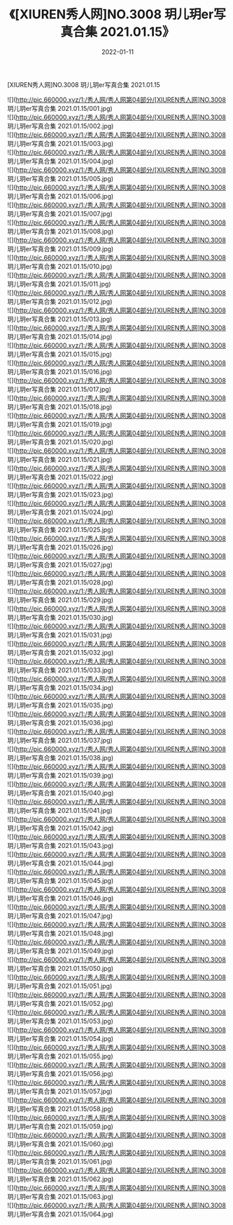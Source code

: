 ﻿---
layout: post
title:  《[XIUREN秀人网]NO.3008 玥儿玥er写真合集 2021.01.15》
date:   2022-01-11
img: http://pic.660000.xyz/1:/秀人网/秀人网第04部分/[XIUREN秀人网]NO.3008 玥儿玥er写真合集 2021.01.15/000.jpg
categories: [美女, 清纯, 唯美]
---

[XIUREN秀人网]NO.3008 玥儿玥er写真合集 2021.01.15

 ![](http://pic.660000.xyz/1:/秀人网/秀人网第04部分/[XIUREN秀人网]NO.3008 玥儿玥er写真合集 2021.01.15/001.jpg) <br>![](http://pic.660000.xyz/1:/秀人网/秀人网第04部分/[XIUREN秀人网]NO.3008 玥儿玥er写真合集 2021.01.15/002.jpg) <br>![](http://pic.660000.xyz/1:/秀人网/秀人网第04部分/[XIUREN秀人网]NO.3008 玥儿玥er写真合集 2021.01.15/003.jpg) <br>![](http://pic.660000.xyz/1:/秀人网/秀人网第04部分/[XIUREN秀人网]NO.3008 玥儿玥er写真合集 2021.01.15/004.jpg) <br>![](http://pic.660000.xyz/1:/秀人网/秀人网第04部分/[XIUREN秀人网]NO.3008 玥儿玥er写真合集 2021.01.15/005.jpg) <br>![](http://pic.660000.xyz/1:/秀人网/秀人网第04部分/[XIUREN秀人网]NO.3008 玥儿玥er写真合集 2021.01.15/006.jpg) <br>![](http://pic.660000.xyz/1:/秀人网/秀人网第04部分/[XIUREN秀人网]NO.3008 玥儿玥er写真合集 2021.01.15/007.jpg) <br>![](http://pic.660000.xyz/1:/秀人网/秀人网第04部分/[XIUREN秀人网]NO.3008 玥儿玥er写真合集 2021.01.15/008.jpg) <br>![](http://pic.660000.xyz/1:/秀人网/秀人网第04部分/[XIUREN秀人网]NO.3008 玥儿玥er写真合集 2021.01.15/009.jpg) <br>![](http://pic.660000.xyz/1:/秀人网/秀人网第04部分/[XIUREN秀人网]NO.3008 玥儿玥er写真合集 2021.01.15/010.jpg) <br>![](http://pic.660000.xyz/1:/秀人网/秀人网第04部分/[XIUREN秀人网]NO.3008 玥儿玥er写真合集 2021.01.15/011.jpg) <br>![](http://pic.660000.xyz/1:/秀人网/秀人网第04部分/[XIUREN秀人网]NO.3008 玥儿玥er写真合集 2021.01.15/012.jpg) <br>![](http://pic.660000.xyz/1:/秀人网/秀人网第04部分/[XIUREN秀人网]NO.3008 玥儿玥er写真合集 2021.01.15/013.jpg) <br>![](http://pic.660000.xyz/1:/秀人网/秀人网第04部分/[XIUREN秀人网]NO.3008 玥儿玥er写真合集 2021.01.15/014.jpg) <br>![](http://pic.660000.xyz/1:/秀人网/秀人网第04部分/[XIUREN秀人网]NO.3008 玥儿玥er写真合集 2021.01.15/015.jpg) <br>![](http://pic.660000.xyz/1:/秀人网/秀人网第04部分/[XIUREN秀人网]NO.3008 玥儿玥er写真合集 2021.01.15/016.jpg) <br>![](http://pic.660000.xyz/1:/秀人网/秀人网第04部分/[XIUREN秀人网]NO.3008 玥儿玥er写真合集 2021.01.15/017.jpg) <br>![](http://pic.660000.xyz/1:/秀人网/秀人网第04部分/[XIUREN秀人网]NO.3008 玥儿玥er写真合集 2021.01.15/018.jpg) <br>![](http://pic.660000.xyz/1:/秀人网/秀人网第04部分/[XIUREN秀人网]NO.3008 玥儿玥er写真合集 2021.01.15/019.jpg) <br>![](http://pic.660000.xyz/1:/秀人网/秀人网第04部分/[XIUREN秀人网]NO.3008 玥儿玥er写真合集 2021.01.15/020.jpg) <br>![](http://pic.660000.xyz/1:/秀人网/秀人网第04部分/[XIUREN秀人网]NO.3008 玥儿玥er写真合集 2021.01.15/021.jpg) <br>![](http://pic.660000.xyz/1:/秀人网/秀人网第04部分/[XIUREN秀人网]NO.3008 玥儿玥er写真合集 2021.01.15/022.jpg) <br>![](http://pic.660000.xyz/1:/秀人网/秀人网第04部分/[XIUREN秀人网]NO.3008 玥儿玥er写真合集 2021.01.15/023.jpg) <br>![](http://pic.660000.xyz/1:/秀人网/秀人网第04部分/[XIUREN秀人网]NO.3008 玥儿玥er写真合集 2021.01.15/024.jpg) <br>![](http://pic.660000.xyz/1:/秀人网/秀人网第04部分/[XIUREN秀人网]NO.3008 玥儿玥er写真合集 2021.01.15/025.jpg) <br>![](http://pic.660000.xyz/1:/秀人网/秀人网第04部分/[XIUREN秀人网]NO.3008 玥儿玥er写真合集 2021.01.15/026.jpg) <br>![](http://pic.660000.xyz/1:/秀人网/秀人网第04部分/[XIUREN秀人网]NO.3008 玥儿玥er写真合集 2021.01.15/027.jpg) <br>![](http://pic.660000.xyz/1:/秀人网/秀人网第04部分/[XIUREN秀人网]NO.3008 玥儿玥er写真合集 2021.01.15/028.jpg) <br>![](http://pic.660000.xyz/1:/秀人网/秀人网第04部分/[XIUREN秀人网]NO.3008 玥儿玥er写真合集 2021.01.15/029.jpg) <br>![](http://pic.660000.xyz/1:/秀人网/秀人网第04部分/[XIUREN秀人网]NO.3008 玥儿玥er写真合集 2021.01.15/030.jpg) <br>![](http://pic.660000.xyz/1:/秀人网/秀人网第04部分/[XIUREN秀人网]NO.3008 玥儿玥er写真合集 2021.01.15/031.jpg) <br>![](http://pic.660000.xyz/1:/秀人网/秀人网第04部分/[XIUREN秀人网]NO.3008 玥儿玥er写真合集 2021.01.15/032.jpg) <br>![](http://pic.660000.xyz/1:/秀人网/秀人网第04部分/[XIUREN秀人网]NO.3008 玥儿玥er写真合集 2021.01.15/033.jpg) <br>![](http://pic.660000.xyz/1:/秀人网/秀人网第04部分/[XIUREN秀人网]NO.3008 玥儿玥er写真合集 2021.01.15/034.jpg) <br>![](http://pic.660000.xyz/1:/秀人网/秀人网第04部分/[XIUREN秀人网]NO.3008 玥儿玥er写真合集 2021.01.15/035.jpg) <br>![](http://pic.660000.xyz/1:/秀人网/秀人网第04部分/[XIUREN秀人网]NO.3008 玥儿玥er写真合集 2021.01.15/036.jpg) <br>![](http://pic.660000.xyz/1:/秀人网/秀人网第04部分/[XIUREN秀人网]NO.3008 玥儿玥er写真合集 2021.01.15/037.jpg) <br>![](http://pic.660000.xyz/1:/秀人网/秀人网第04部分/[XIUREN秀人网]NO.3008 玥儿玥er写真合集 2021.01.15/038.jpg) <br>![](http://pic.660000.xyz/1:/秀人网/秀人网第04部分/[XIUREN秀人网]NO.3008 玥儿玥er写真合集 2021.01.15/039.jpg) <br>![](http://pic.660000.xyz/1:/秀人网/秀人网第04部分/[XIUREN秀人网]NO.3008 玥儿玥er写真合集 2021.01.15/040.jpg) <br>![](http://pic.660000.xyz/1:/秀人网/秀人网第04部分/[XIUREN秀人网]NO.3008 玥儿玥er写真合集 2021.01.15/041.jpg) <br>![](http://pic.660000.xyz/1:/秀人网/秀人网第04部分/[XIUREN秀人网]NO.3008 玥儿玥er写真合集 2021.01.15/042.jpg) <br>![](http://pic.660000.xyz/1:/秀人网/秀人网第04部分/[XIUREN秀人网]NO.3008 玥儿玥er写真合集 2021.01.15/043.jpg) <br>![](http://pic.660000.xyz/1:/秀人网/秀人网第04部分/[XIUREN秀人网]NO.3008 玥儿玥er写真合集 2021.01.15/044.jpg) <br>![](http://pic.660000.xyz/1:/秀人网/秀人网第04部分/[XIUREN秀人网]NO.3008 玥儿玥er写真合集 2021.01.15/045.jpg) <br>![](http://pic.660000.xyz/1:/秀人网/秀人网第04部分/[XIUREN秀人网]NO.3008 玥儿玥er写真合集 2021.01.15/046.jpg) <br>![](http://pic.660000.xyz/1:/秀人网/秀人网第04部分/[XIUREN秀人网]NO.3008 玥儿玥er写真合集 2021.01.15/047.jpg) <br>![](http://pic.660000.xyz/1:/秀人网/秀人网第04部分/[XIUREN秀人网]NO.3008 玥儿玥er写真合集 2021.01.15/048.jpg) <br>![](http://pic.660000.xyz/1:/秀人网/秀人网第04部分/[XIUREN秀人网]NO.3008 玥儿玥er写真合集 2021.01.15/049.jpg) <br>![](http://pic.660000.xyz/1:/秀人网/秀人网第04部分/[XIUREN秀人网]NO.3008 玥儿玥er写真合集 2021.01.15/050.jpg) <br>![](http://pic.660000.xyz/1:/秀人网/秀人网第04部分/[XIUREN秀人网]NO.3008 玥儿玥er写真合集 2021.01.15/051.jpg) <br>![](http://pic.660000.xyz/1:/秀人网/秀人网第04部分/[XIUREN秀人网]NO.3008 玥儿玥er写真合集 2021.01.15/052.jpg) <br>![](http://pic.660000.xyz/1:/秀人网/秀人网第04部分/[XIUREN秀人网]NO.3008 玥儿玥er写真合集 2021.01.15/053.jpg) <br>![](http://pic.660000.xyz/1:/秀人网/秀人网第04部分/[XIUREN秀人网]NO.3008 玥儿玥er写真合集 2021.01.15/054.jpg) <br>![](http://pic.660000.xyz/1:/秀人网/秀人网第04部分/[XIUREN秀人网]NO.3008 玥儿玥er写真合集 2021.01.15/055.jpg) <br>![](http://pic.660000.xyz/1:/秀人网/秀人网第04部分/[XIUREN秀人网]NO.3008 玥儿玥er写真合集 2021.01.15/056.jpg) <br>![](http://pic.660000.xyz/1:/秀人网/秀人网第04部分/[XIUREN秀人网]NO.3008 玥儿玥er写真合集 2021.01.15/057.jpg) <br>![](http://pic.660000.xyz/1:/秀人网/秀人网第04部分/[XIUREN秀人网]NO.3008 玥儿玥er写真合集 2021.01.15/058.jpg) <br>![](http://pic.660000.xyz/1:/秀人网/秀人网第04部分/[XIUREN秀人网]NO.3008 玥儿玥er写真合集 2021.01.15/059.jpg) <br>![](http://pic.660000.xyz/1:/秀人网/秀人网第04部分/[XIUREN秀人网]NO.3008 玥儿玥er写真合集 2021.01.15/060.jpg) <br>![](http://pic.660000.xyz/1:/秀人网/秀人网第04部分/[XIUREN秀人网]NO.3008 玥儿玥er写真合集 2021.01.15/061.jpg) <br>![](http://pic.660000.xyz/1:/秀人网/秀人网第04部分/[XIUREN秀人网]NO.3008 玥儿玥er写真合集 2021.01.15/062.jpg) <br>![](http://pic.660000.xyz/1:/秀人网/秀人网第04部分/[XIUREN秀人网]NO.3008 玥儿玥er写真合集 2021.01.15/063.jpg) <br>![](http://pic.660000.xyz/1:/秀人网/秀人网第04部分/[XIUREN秀人网]NO.3008 玥儿玥er写真合集 2021.01.15/064.jpg) <br>
